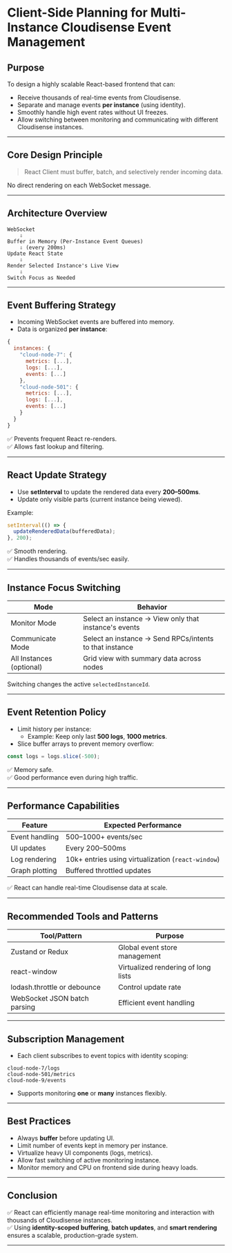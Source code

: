 # Client-Side Planning for Multi-Instance Cloudisense Event Management

## Purpose

To design a highly scalable React-based frontend that can:
- Receive thousands of real-time events from Cloudisense.
- Separate and manage events **per instance** (using identity).
- Smoothly handle high event rates without UI freezes.
- Allow switching between monitoring and communicating with different Cloudisense instances.

---

## Core Design Principle

> React Client must buffer, batch, and selectively render incoming data.

No direct rendering on each WebSocket message.

---

## Architecture Overview

```text
WebSocket
    ⇩
Buffer in Memory (Per-Instance Event Queues)
    ⇩ (every 200ms)
Update React State
    ⇩
Render Selected Instance's Live View
    ⇩
Switch Focus as Needed
```

---

## Event Buffering Strategy

- Incoming WebSocket events are buffered into memory.
- Data is organized **per instance**:

```javascript
{
  instances: {
    "cloud-node-7": {
      metrics: [...],
      logs: [...],
      events: [...]
    },
    "cloud-node-501": {
      metrics: [...],
      logs: [...],
      events: [...]
    }
  }
}
```

✅ Prevents frequent React re-renders.  
✅ Allows fast lookup and filtering.

---

## React Update Strategy

- Use **setInterval** to update the rendered data every **200–500ms**.
- Update only visible parts (current instance being viewed).

Example:

```javascript
setInterval(() => {
  updateRenderedData(bufferedData);
}, 200);
```

✅ Smooth rendering.  
✅ Handles thousands of events/sec easily.

---

## Instance Focus Switching

| Mode | Behavior |
|------|----------|
| Monitor Mode | Select an instance → View only that instance's events |
| Communicate Mode | Select an instance → Send RPCs/intents to that instance |
| All Instances (optional) | Grid view with summary data across nodes |

Switching changes the active `selectedInstanceId`.

---

## Event Retention Policy

- Limit history per instance:
  - Example: Keep only last **500 logs**, **1000 metrics**.
- Slice buffer arrays to prevent memory overflow:

```javascript
const logs = logs.slice(-500);
```

✅ Memory safe.  
✅ Good performance even during high traffic.

---

## Performance Capabilities

| Feature | Expected Performance |
|---------|-----------------------|
| Event handling | 500–1000+ events/sec |
| UI updates | Every 200–500ms |
| Log rendering | 10k+ entries using virtualization (`react-window`) |
| Graph plotting | Buffered throttled updates |

✅ React can handle real-time Cloudisense data at scale.

---

## Recommended Tools and Patterns

| Tool/Pattern | Purpose |
|--------------|---------|
| Zustand or Redux | Global event store management |
| react-window | Virtualized rendering of long lists |
| lodash.throttle or debounce | Control update rate |
| WebSocket JSON batch parsing | Efficient event handling |

---

## Subscription Management

- Each client subscribes to event topics with identity scoping:

```text
cloud-node-7/logs
cloud-node-501/metrics
cloud-node-9/events
```

- Supports monitoring **one** or **many** instances flexibly.

---

## Best Practices

- Always **buffer** before updating UI.
- Limit number of events kept in memory per instance.
- Virtualize heavy UI components (logs, metrics).
- Allow fast switching of active monitoring instance.
- Monitor memory and CPU on frontend side during heavy loads.

---

## Conclusion

✅ React can efficiently manage real-time monitoring and interaction with thousands of Cloudisense instances.  
✅ Using **identity-scoped buffering**, **batch updates**, and **smart rendering** ensures a scalable, production-grade system.

---
